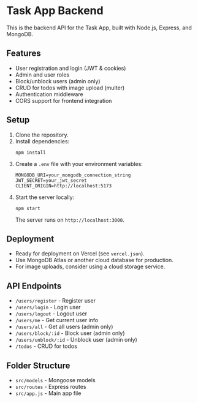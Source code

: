 # Task App Backend

This is the backend API for the Task App, built with Node.js, Express, and MongoDB.

## Features

- User registration and login (JWT & cookies)
- Admin and user roles
- Block/unblock users (admin only)
- CRUD for todos with image upload (multer)
- Authentication middleware
- CORS support for frontend integration

## Setup

1. Clone the repository.
2. Install dependencies:
   ```
   npm install
   ```
3. Create a `.env` file with your environment variables:
   ```
   MONGODB_URI=your_mongodb_connection_string
   JWT_SECRET=your_jwt_secret
   CLIENT_ORIGIN=http://localhost:5173
   ```
4. Start the server locally:
   ```
   npm start
   ```
   The server runs on `http://localhost:3000`.

## Deployment

- Ready for deployment on Vercel (see `vercel.json`).
- Use MongoDB Atlas or another cloud database for production.
- For image uploads, consider using a cloud storage service.

## API Endpoints

- `/users/register` - Register user
- `/users/login` - Login user
- `/users/logout` - Logout user
- `/users/me` - Get current user info
- `/users/all` - Get all users (admin only)
- `/users/block/:id` - Block user (admin only)
- `/users/unblock/:id` - Unblock user (admin only)
- `/todos` - CRUD for todos

## Folder Structure

- `src/models` - Mongoose models
- `src/routes` - Express routes
- `src/app.js` - Main app file